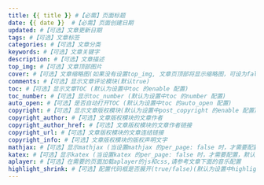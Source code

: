 ```yaml
---
title: {{ title }} #【必需】页面标题
date: {{ date }}  #【必需】页面创建日期
updated: #【可选】文章更新日期
tags: #【可选】文章标签
categories: #【可选】文章分类
keywords: #【可选】文章关键字
description: #【可选】文章描述
top_img: #【可选】文章顶部图片
cover: #【可选】文章缩略图(如果没有设置top_img, 文章页顶部将显示缩略图，可设为false / 图片地址/ 留空)
comments: #【可选】显示文章评论模块(默认true)
toc: #【可选】显示文章TOC (默认为设置中toc 的enable 配置)
toc_number: #【可选】显示toc_number (默认为设置中toc 的number 配置)
auto_open: #【可选】是否自动打开TOC (默认为设置中toc 的auto_open 配置)
copyright: #【可选】显示文章版权模块(默认为设置中post_copyright 的enable 配置)
copyright_author: #【可选】文章版权模块的文章作者
copyright_author_href: #【可选】文章版权模块的文章作者链接
copyright_url: #【可选】文章版权模块的文章连结链接
copyright_info: #【可选】文章版权模块的版权声明文字
mathjax: #【可选】显示mathjax (当设置mathjax 的per_page: false 时，才需要配置，默认false)
katex: #【可选】显示katex (当设置katex 的per_page: false 时，才需要配置，默认false)
aplayer: #【可选】在需要的页面加载aplayer的js和css,请参考文章下面的音乐配置
highlight_shrink: #【可选】配置代码框是否展开(true/false)(默认为设置中highlight_shrink 的配置)
---
```

